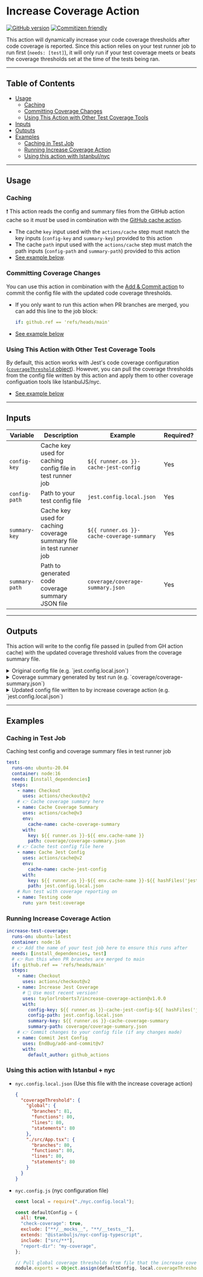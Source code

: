 # Increase Coverage Action

[![GitHub version](https://badge.fury.io/gh/taylorlroberts7%2Fincrease-coverage-action.svg)](https://badge.fury.io/gh/taylorlroberts7%2Fincrease-coverage-action)
[![Commitizen friendly](https://img.shields.io/badge/commitizen-friendly-brightgreen.svg)](http://commitizen.github.io/cz-cli/)

This action will dynamically increase your code coverage thresholds after code coverage is reported. Since this action relies on your test runner job to run first (`needs: [test]`), it will only run if your test coverage meets or beats the coverage thresholds set at the time of the tests being ran.

---

## Table of Contents

- [Usage](#usage)
  - [Caching](#caching)
  - [Committing Coverage Changes](#committing-coverage-changes)
  - [Using This Action with Other Test Coverage Tools](#using-this-action-with-other-test-coverage-tools)
- [Inputs](#inputs)
- [Outputs](#outputs)
- [Examples](#examples)
  - [Caching in Test Job](#caching-in-test-job)
  - [Running Increase Coverage Action](#running-increase-coverage-action)
  - [Using this action with Istanbul/nyc](#using-this-action-with-istanbul--nyc)

---

## Usage

### Caching

❗️ This action reads the config and summary files from the GitHub action cache so it _must_ be used in combination with the [GitHub cache action](https://github.com/actions/cache).

- The cache `key` input used with the `actions/cache` step must match the key inputs (`config-key` and `summary-key`) provided to this action
- The cache `path` input used with the `actions/cache` step must match the path inputs (`config-path` and `summary-path`) provided to this action
- [See example below](#caching-in-test-job).

### Committing Coverage Changes

You can use this action in combination with the [Add & Commit action](https://github.com/EndBug/add-and-commit) to commit the config file with the updated code coverage thresholds.

- If you only want to run this action when PR branches are merged, you can add this line to the job block:
  ```yml
  if: github.ref == 'refs/heads/main'
  ```
- [See example below](#running-increase-coverage-action)

### Using This Action with Other Test Coverage Tools

By default, this action works with Jest's code coverage configuration ([`coverageThreshold` object](https://jestjs.io/docs/configuration#coveragethreshold-object)). However, you can pull the coverage thresholds from the config file written by this action and apply them to other coverage configuation tools like IstanbulJS/nyc.

- [See example below](#using-this-action-with-istanbul--nyc)

---

## Inputs

| Variable       | Description                                                         | Example                                   | Required? |
| -------------- | ------------------------------------------------------------------- | ----------------------------------------- | --------- |
| `config-key`   | Cache key used for caching config file in test runner job           | `${{ runner.os }}-cache-jest-config`      | Yes       |
| `config-path`  | Path to your test config file                                       | `jest.config.local.json`                  | Yes       |
| `summary-key`  | Cache key used for caching coverage summary file in test runner job | `${{ runner.os }}-cache-coverage-summary` | Yes       |
| `summary-path` | Path to generated code coverage summary JSON file                   | `coverage/coverage-summary.json`          | Yes       |

---

## Outputs

This action will write to the config file passed in (pulled from GH action cache) with the updated coverage threshold values from the coverage summary file.

<details>
  <summary markdown="span">Original config file (e.g. `jest.config.local.json`)</summary>

```json
{
  "coverageThreshold": {
    "global": {
      "branches": 77,
      "functions": 79,
      "lines": 79,
      "statements": 79
    },
    "./src/App.tsx": {
      "branches": 80,
      "functions": 80,
      "lines": 80,
      "statements": 80
    }
  }
}
```

</details>

<details>
  <summary markdown="span">Coverage summary generated by test run (e.g. `coverage/coverage-summary.json`)</summary>

```json
{
  "total": {
    "lines": {
      "total": 630,
      "covered": 461,
      "skipped": 0,
      "pct": 80
    },
    "statements": {
      "total": 740,
      "covered": 543,
      "skipped": 0,
      "pct": 81
    },
    "functions": {
      "total": 140,
      "covered": 58,
      "skipped": 0,
      "pct": 81
    },
    "branches": {
      "total": 321,
      "covered": 182,
      "skipped": 0,
      "pct": 81
    }
  },
  "/Users/taylorroberts/Documents/academic-portal-host/src/App.tsx": {
    "lines": {
      "total": 9,
      "covered": 8,
      "skipped": 0,
      "pct": 80
    },
    "functions": {
      "total": 1,
      "covered": 1,
      "skipped": 0,
      "pct": 80
    },
    "statements": {
      "total": 10,
      "covered": 9,
      "skipped": 0,
      "pct": 80
    },
    "branches": {
      "total": 4,
      "covered": 2,
      "skipped": 0,
      "pct": 80
    }
  }
}
```

</details>

<details>
  <summary markdown="span">Updated config file written to by increase coverage action (e.g. `jest.config.local.json`)</summary>

```json
{
  "coverageThreshold": {
    "global": {
      "branches": 81,
      "functions": 81,
      "lines": 80,
      "statements": 81
    },
    "./src/App.tsx": {
      "branches": 80,
      "functions": 80,
      "lines": 80,
      "statements": 80
    }
  }
}
```

</details>

---

## Examples

### Caching in Test Job

Caching test config and coverage summary files in test runner job

```yml
test:
  runs-on: ubuntu-20.04
  container: node:16
  needs: [install_dependencies]
  steps:
    - name: Checkout
      uses: actions/checkout@v2
    # 👉 Cache coverage summary here
    - name: Cache Coverage Summary
      uses: actions/cache@v3
      env:
        cache-name: cache-coverage-summary
      with:
        key: ${{ runner.os }}-${{ env.cache-name }}
        path: coverage/coverage-summary.json
    # 👉 Cache test config file here
    - name: Cache Jest Config
      uses: actions/cache@v2
      env:
        cache-name: cache-jest-config
      with:
        key: ${{ runner.os }}-${{ env.cache-name }}-${{ hashFiles('jest.config.local.json') }}
        path: jest.config.local.json
    # Run test with coverage reporting on
    - name: Testing code
      run: yarn test:coverage
```

### Running Increase Coverage Action

```yml
increase-test-coverage:
  runs-on: ubuntu-latest
  container: node:16
  # 👉 Add the name of your test job here to ensure this runs after
  needs: [install_dependencies, test]
  # 👉 Run this when PR branches are merged to main
  if: github.ref == 'refs/heads/main'
  steps:
    - name: Checkout
      uses: actions/checkout@v2
    - name: Increase Jest Coverage
      # 🚨 Use most recent version!
      uses: taylorlroberts7/increase-coverage-action@v1.0.0
      with:
        config-key: ${{ runner.os }}-cache-jest-config-${{ hashFiles('jest.config.local.json') }}
        config-path: jest.config.local.json
        summary-key: ${{ runner.os }}-cache-coverage-summary
        summary-path: coverage/coverage-summary.json
    # 👉 Commit changes to your config file (if any changes made)
    - name: Commit Jest Config
      uses: EndBug/add-and-commit@v7
      with:
        default_author: github_actions
```

### Using this action with Istanbul + nyc

- `nyc.config.local.json` (Use this file with the increase coverage action)

  ```json
  {
    "coverageThreshold": {
      "global": {
        "branches": 81,
        "functions": 80,
        "lines": 80,
        "statements": 80
      },
      "./src/App.tsx": {
        "branches": 80,
        "functions": 80,
        "lines": 80,
        "statements": 80
      }
    }
  }
  ```

- `nyc.config.js` (nyc configuration file)

  ```js
  const local = require("./nyc.config.local");

  const defaultConfig = {
    all: true,
    "check-coverage": true,
    exclude: ["**/__mocks__", "**/__tests__"],
    extends: "@istanbuljs/nyc-config-typescript",
    include: ["src/**"],
    "report-dir": "my-coverage",
  };

  // Pull global coverage thresholds from file that the increase coverage action writes to
  module.exports = Object.assign(defaultConfig, local.coverageThreshold.global);
  ```
